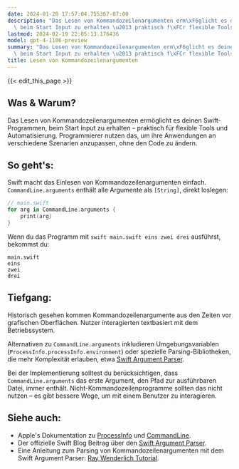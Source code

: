 ```yaml
---
date: 2024-01-20 17:57:04.755367-07:00
description: "Das Lesen von Kommandozeilenargumenten erm\xF6glicht es deinen Swift-Programmen,\
  \ beim Start Input zu erhalten \u2013 praktisch f\xFCr flexible Tools und\u2026"
lastmod: 2024-02-19 22:05:13.176436
model: gpt-4-1106-preview
summary: "Das Lesen von Kommandozeilenargumenten erm\xF6glicht es deinen Swift-Programmen,\
  \ beim Start Input zu erhalten \u2013 praktisch f\xFCr flexible Tools und\u2026"
title: Lesen von Kommandozeilenargumenten
---
```


{{< edit_this_page >}}

## Was & Warum?
Das Lesen von Kommandozeilenargumenten ermöglicht es deinen Swift-Programmen, beim Start Input zu erhalten – praktisch für flexible Tools und Automatisierung. Programmierer nutzen das, um ihre Anwendungen an verschiedene Szenarien anzupassen, ohne den Code zu ändern.

## So geht's:
Swift macht das Einlesen von Kommandozeilenargumenten einfach. `CommandLine.arguments` enthält alle Argumente als `[String]`, direkt loslegen:

```swift
// main.swift
for arg in CommandLine.arguments {
    print(arg)
}
```

Wenn du das Programm mit `swift main.swift eins zwei drei` ausführst, bekommst du:

```
main.swift
eins
zwei
drei
```

## Tiefgang:
Historisch gesehen kommen Kommandozeilenargumente aus den Zeiten vor grafischen Oberflächen. Nutzer interagierten textbasiert mit dem Betriebssystem.

Alternativen zu `CommandLine.arguments` inkludieren Umgebungsvariablen (`ProcessInfo.processInfo.environment`) oder spezielle Parsing-Bibliotheken, die mehr Komplexität erlauben, etwa [Swift Argument Parser](https://github.com/apple/swift-argument-parser).

Bei der Implementierung solltest du berücksichtigen, dass `CommandLine.arguments` das erste Argument, den Pfad zur ausführbaren Datei, immer enthält. Nicht-Kommandozeilenprogramme sollten das nicht nutzen – es gibt bessere Wege, um mit einem Benutzer zu interagieren.

## Siehe auch:
- Apple's Dokumentation zu [ProcessInfo](https://developer.apple.com/documentation/foundation/processinfo) und [CommandLine](https://developer.apple.com/documentation/swift/commandline).
- Der offizielle Swift Blog Beitrag über den [Swift Argument Parser](https://swift.org/blog/argument-parser/).
- Eine Anleitung zum Parsing von Kommandozeilenargumenten mit dem Swift Argument Parser: [Ray Wenderlich Tutorial](https://www.raywenderlich.com/511-command-line-programs-on-macos-tutorial).
